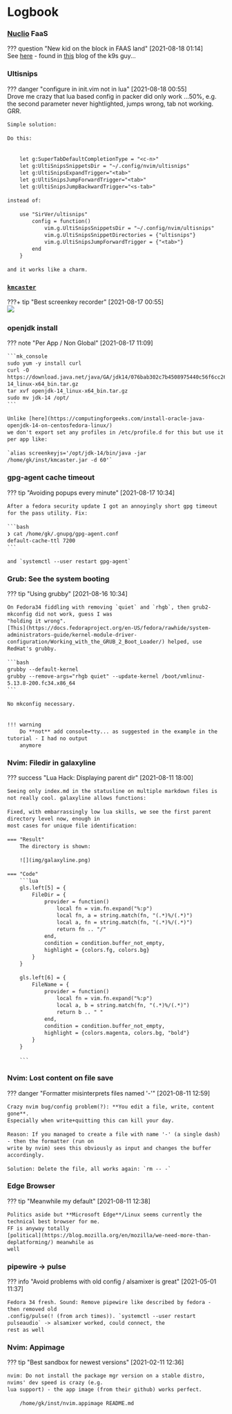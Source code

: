# Logbook

<!-- all admons: https://squidfunk.github.io/mkdocs-material/reference/admonitions/#inline-blocks -->


### [Nuclio](https://nuclio.io/docs/latest/setup/k8s/getting-started-k8s/) FaaS
??? question "New kid on the block in FAAS land"
    [2021-08-18 01:14]  
    See [here](https://github.com/nuclio/nuclio) - found in [this](https://imhotep.io/istio/faas/2018/02/23/combing-lambdas.html) blog of the k9s guy...

### Ultisnips
??? danger "configure in init.vim not in lua"
    [2021-08-18 00:55]  
    Drove me crazy that lua based config in packer did only work ...50%, e.g. the second parameter
    never hightlighted, jumps wrong, tab not working. GRR.

    Simple solution:

    Do this:


        let g:SuperTabDefaultCompletionType = "<c-n>"
        let g:UltiSnipsSnippetsDir = "~/.config/nvim/ultisnips"
        let g:UltiSnipsExpandTrigger="<tab>"
        let g:UltiSnipsJumpForwardTrigger="<tab>"
        let g:UltiSnipsJumpBackwardTrigger="<s-tab>" 

    instead of:

        use "SirVer/ultisnips"
            config = function()
                vim.g.UltiSnipsSnippetsDir = "~/.config/nvim/ultisnips"
                vim.g.UltiSnipsSnippetDirectories = {"ultisnips"}
                vim.g.UltiSnipsJumpForwardTrigger = {"<tab>"}
            end
        }

    and it works like a charm.

### [`kmcaster`](https://github.com/DaveJarvis/kmcaster/)
???+ tip "Best screenkey recorder"
    [2021-08-17 00:55]  
     ![](img/kmcaster.gif)

### openjdk install
??? note "Per App / Non Global"
    [2021-08-17 11:09]

    ```mk_console
    sudo yum -y install curl
    curl -O https://download.java.net/java/GA/jdk14/076bab302c7b4508975440c56f6cc26a/36/GPL/openjdk-14_linux-x64_bin.tar.gz
    tar xvf openjdk-14_linux-x64_bin.tar.gz
    sudo mv jdk-14 /opt/
    ```

    Unlike [here](https://computingforgeeks.com/install-oracle-java-openjdk-14-on-centosfedora-linux/)
    we don't export set any profiles in /etc/profile.d for this but use it per app like:

    `alias screenkeyjs='/opt/jdk-14/bin/java -jar /home/gk/inst/kmcaster.jar -d 60'`


### gpg-agent cache timeout
??? tip "Avoiding popups every minute"
    [2021-08-17 10:34]

    After a fedora security update I got an annoyingly short gpg timeout for the pass utility. Fix:

    ```bash
    ❯ cat /home/gk/.gnupg/gpg-agent.conf
    default-cache-ttl 7200
    ```

    and `systemctl --user restart gpg-agent`


### Grub: See the system booting
??? tip "Using grubby"
    [2021-08-16 10:34]

    On Fedora34 fiddling with removing `quiet` and `rhgb`, then grub2-mkconfig did not work, guess I was
    "holding it wrong".
    [This](https://docs.fedoraproject.org/en-US/fedora/rawhide/system-administrators-guide/kernel-module-driver-configuration/Working_with_the_GRUB_2_Boot_Loader/) helped, use RedHat's grubby.

    ```bash
    grubby --default-kernel
    grubby --remove-args="rhgb quiet" --update-kernel /boot/vmlinuz-5.13.8-200.fc34.x86_64
    ```

    No mkconfig necessary.


    !!! warning
        Do **not** add console=tty... as suggested in the example in the tutorial - I had no output
        anymore
    

### Nvim: Filedir in galaxyline
??? success "Lua Hack: Displaying parent dir"
    [2021-08-11 18:00]

    Seeing only index.md in the statusline on multiple markdown files is not really cool. galaxyline allows functions:

    Fixed, with embarrassingly low lua skills, we see the first parent directory level now, enough in
    most cases for unique file identification:

    === "Result"
        The directory is shown:

        ![](img/galaxyline.png)

    === "Code"
        ```lua
        gls.left[5] = {
            FileDir = {
                provider = function()
                    local fn = vim.fn.expand("%:p")
                    local fn, a = string.match(fn, "(.*)%/(.*)")
                    local a, fn = string.match(fn, "(.*)%/(.*)")
                    return fn .. "/"
                end,
                condition = condition.buffer_not_empty,
                highlight = {colors.fg, colors.bg}
            }
        }

        gls.left[6] = {
            FileName = {
                provider = function()
                    local fn = vim.fn.expand("%:p")
                    local a, b = string.match(fn, "(.*)%/(.*)")
                    return b .. " "
                end,
                condition = condition.buffer_not_empty,
                highlight = {colors.magenta, colors.bg, "bold"}
            }
        }

        ```


### Nvim: Lost content on file save
??? danger "Formatter misinterprets files named '-'"
    [2021-08-11 12:59]

    Crazy nvim bug/config problem(?): **You edit a file, write, content gone**.
    Especially when write+quitting this can kill your day.

    Reason: If you managed to create a file with name '-' (a single dash) - then the formatter (run on
    write by nvim) sees this obviously as input and changes the buffer accordingly.

    Solution: Delete the file, all works again: `rm -- -` 


### Edge Browser
??? tip "Meanwhile my default"
    [2021-08-11 12:38]

    Politics aside but **Microsoft Edge**/Linux seems currently the technical best browser for me.
    FF is anyway totally
    [political](https://blog.mozilla.org/en/mozilla/we-need-more-than-deplatforming/) meanwhile as
    well

### pipewire -> pulse
??? info "Avoid problems with old config / alsamixer is great"
    [2021-05-01 11:37]

    Fedora 34 fresh. Sound: Remove pipewire like described by fedora - then removed old
    .config/pulse(! (from arch times)). `systemctl --user restart pulseaudio` -> alsamixer worked, could connect, the
    rest as well

### Nvim: Appimage 
??? tip "Best sandbox for newest versions"
    [2021-02-11 12:36]

    nvim: Do not install the package mgr version on a stable distro, nvims' dev speed is crazy (e.g.
    lua support) - the app image (from their github) works perfect.

        /home/gk/inst/nvim.appimage README.md



